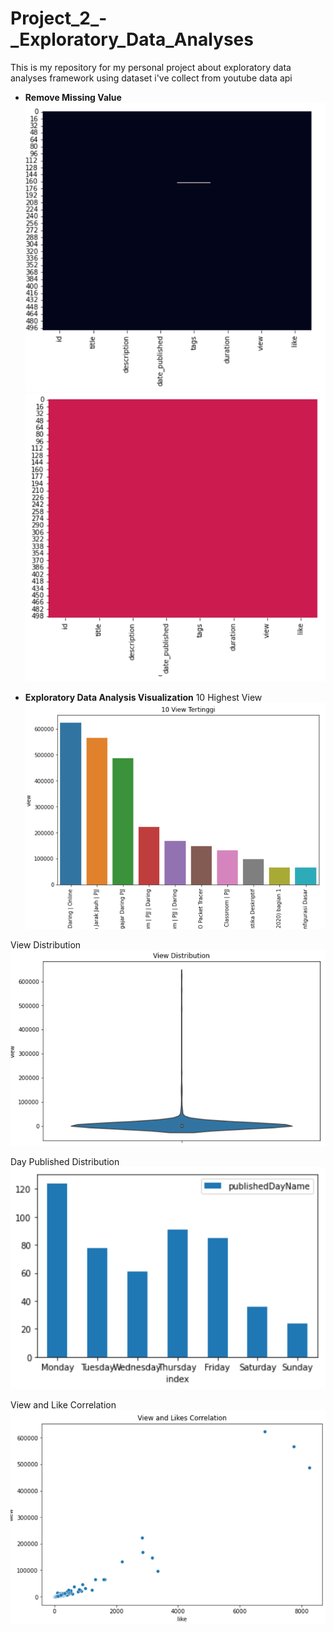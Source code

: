 # Project_2_-_Exploratory_Data_Analyses
This is my repository for my personal project about exploratory data analyses framework using dataset i've collect from youtube data api

- **Remove Missing Value**
![Null Value](https://github.com/ahmadrizkik/Project_2_-_Exploratory_Data_Analyses/blob/main/missing_value.png)
![Drop Null Value](https://github.com/ahmadrizkik/Project_2_-_Exploratory_Data_Analyses/blob/main/drop_missing_value.png)

- **Exploratory Data Analysis Visualization**
10 Highest View
![Highest View](https://github.com/ahmadrizkik/Project_2_-_Exploratory_Data_Analyses/blob/main/highest_video_view.png)

View Distribution
![View Distribution](https://github.com/ahmadrizkik/Project_2_-_Exploratory_Data_Analyses/blob/main/view_distribution.png)

Day Published Distribution
![Day Distribution](https://github.com/ahmadrizkik/Project_2_-_Exploratory_Data_Analyses/blob/main/published_day_distribution.png)

View and Like Correlation
![View Like Correlation](https://github.com/ahmadrizkik/Project_2_-_Exploratory_Data_Analyses/blob/main/view_likes_correlation.png)